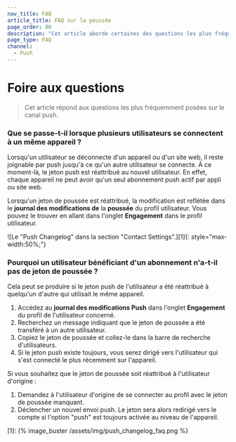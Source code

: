 ```yaml
---
nav_title: FAQ
article_title: FAQ sur la poussée
page_order: 80
description: "Cet article aborde certaines des questions les plus fréquemment posées lors de l'implémentation des campagnes de push."
page_type: FAQ
channel:
  - Push
---
```


# Foire aux questions

> Cet article répond aux questions les plus fréquemment posées sur le canal push.

### Que se passe-t-il lorsque plusieurs utilisateurs se connectent à un même appareil ?

Lorsqu'un utilisateur se déconnecte d'un appareil ou d'un site web, il reste joignable par push jusqu'à ce qu'un autre utilisateur se connecte. À ce moment-là, le jeton push est réattribué au nouvel utilisateur. En effet, chaque appareil ne peut avoir qu'un seul abonnement push actif par appli ou site web.

Lorsqu'un jeton de poussée est réattribué, la modification est reflétée dans le **journal des modifications de** la **poussée** du profil utilisateur. Vous pouvez le trouver en allant dans l'onglet **Engagement** dans le profil utilisateur.

![Le "Push Changelog" dans la section "Contact Settings".][1]{: style="max-width:50%;"}

### Pourquoi un utilisateur bénéficiant d'un abonnement n'a-t-il pas de jeton de poussée ?

Cela peut se produire si le jeton push de l'utilisateur a été réattribué à quelqu'un d'autre qui utilisait le même appareil.

1. Accédez au **journal des modifications Push** dans l'onglet **Engagement** du profil de l'utilisateur concerné.
2. Recherchez un message indiquant que le jeton de poussée a été transféré à un autre utilisateur.
3. Copiez le jeton de poussée et collez-le dans la barre de recherche d'utilisateurs. 
4. Si le jeton push existe toujours, vous serez dirigé vers l'utilisateur qui s'est connecté le plus récemment sur l'appareil.

Si vous souhaitez que le jeton de poussée soit réattribué à l'utilisateur d'origine :

1. Demandez à l'utilisateur d'origine de se connecter au profil avec le jeton de poussée manquant.
2. Déclencher un nouvel envoi push. Le jeton sera alors redirigé vers le compte si l'option "push" est toujours activée au niveau de l'appareil.

[1]: {% image_buster /assets/img/push_changelog_faq.png %}